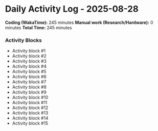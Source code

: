 # Daily Activity Log - 2025-08-28

**Coding (WakaTime):** 245 minutes
**Manual work (Research/Hardware):** 0 minutes
**Total Time:** 245 minutes

### Activity Blocks
- Activity block #1
- Activity block #2
- Activity block #3
- Activity block #4
- Activity block #5
- Activity block #6
- Activity block #7
- Activity block #8
- Activity block #9
- Activity block #10
- Activity block #11
- Activity block #12
- Activity block #13
- Activity block #14
- Activity block #15
